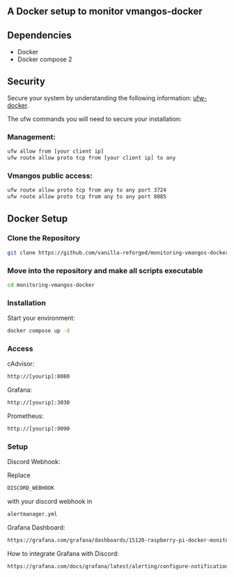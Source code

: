 
## A Docker setup to monitor vmangos-docker

## Dependencies

- Docker
- Docker compose 2

## Security

Secure your system by understanding the following information: [ufw-docker](https://github.com/chaifeng/ufw-docker).

The ufw commands you will need to secure your installation:

### Management:

```sh
ufw allow from [your client ip]
ufw route allow proto tcp from [your client ip] to any
```

### Vmangos public access:

```sh
ufw route allow proto tcp from any to any port 3724
ufw route allow proto tcp from any to any port 8085
```

## Docker Setup

### Clone the Repository

```sh
git clone https://github.com/vanilla-reforged/monitoring-vmangos-docker/
```

### Move into the repository and make all scripts executable

```sh
cd monitoring-vmangos-docker
```

### Installation

Start your environment:

```sh
docker compose up -d
```

### Access

cAdvisor:
```sh
http://[yourip]:8080
```
Grafana:
```sh
http://[yourip]:3030
```
Prometheus:
```sh
http://[yourip]:9090
```

### Setup

Discord Webhook:

Replace
```sh
DISCORD_WEBHOOK
```
with your discord webhook in
```sh
alertmanager.yml
```

Grafana Dashboard:

```sh
https://grafana.com/grafana/dashboards/15120-raspberry-pi-docker-monitoring/
```

How to integrate Grafana with Discord:

```sh
https://grafana.com/docs/grafana/latest/alerting/configure-notifications/manage-contact-points/integrations/configure-discord/
```
